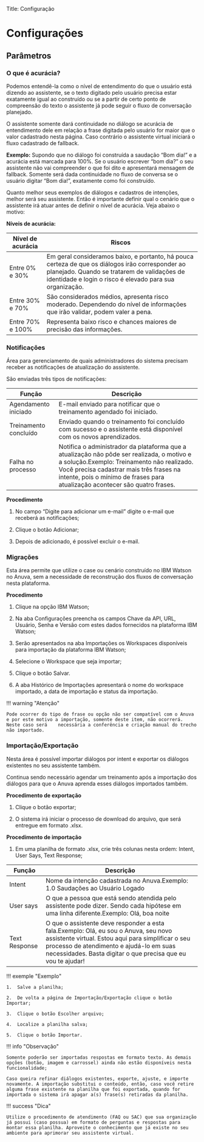 Title: Configuração

# Configurações

## Parâmetros

### O que é acurácia?

Podemos entendê-la como o nível de entendimento do que o usuário está dizendo ao assistente, se o texto digitado pelo usuário precisa estar exatamente igual ao construído ou se a partir de certo ponto de compreensão do texto o assistente já pode seguir o fluxo de conversação planejado.

O assistente somente dará continuidade no diálogo se acurácia de entendimento dele em relação a frase digitada pelo usuário for maior que o valor cadastrado nesta página. Caso contrário o assistente virtual iniciará o fluxo cadastrado de fallback.

**Exemplo:** Supondo que no diálogo foi construída a saudação “Bom dia!” e a acurácia está marcada para 100%. Se o usuário escrever “bom dia?” o seu assistente não vai compreender o que foi dito e apresentará mensagem de fallback. Somente será dada continuidade no fluxo de conversa se o usuário digitar “Bom dia!”, exatamente como foi construído.

Quanto melhor seus exemplos de diálogos e cadastros de intenções, melhor será seu assistente. Então é importante definir qual o cenário que o assistente irá atuar antes de definir o nível de acurácia. Veja abaixo o motivo:

**Níveis de acurácia:**

|**Nível de acurácia**|**Riscos**|
|-|-|
|Entre 0% e 30% |Em geral consideramos baixo, e portanto, há pouca certeza de que os diálogos irão corresponder ao planejado. Quando se tratarem de validações de identidade e login o risco é elevado para sua organização.|
|Entre 30% e 70%|São considerados médios, apresenta risco moderado. Dependendo do nível de informações que irão validar, podem valer a pena.|
|Entre 70% e 100%|Representa baixo risco e chances maiores de precisão das informações.|

### Notificações

Área para gerenciamento de quais administradores do sistema precisam receber as notificações de atualização do assistente.

São enviadas três tipos de notificações:

|**Função**|**Descrição**|
|-|-|
| Agendamento iniciado  | E-mail enviado para notificar que o treinamento agendado foi iniciado.|
|Treinamento concluído|Enviado quando o treinamento foi concluído com sucesso e o assistente está disponível com os novos aprendizados.|
|Falha no processo|Notifica o administrador da plataforma que a atualização não pôde ser realizada, o motivo e a solução.Exemplo: Treinamento não realizado. Você precisa cadastrar mais três frases na intente, pois o mínimo de frases para atualização acontecer são quatro frases.|


**Procedimento**

1.  No campo “Digite para adicionar um e-mail” digite o e-mail que receberá as notificações;

2.  Clique o botão Adicionar;

3.  Depois de adicionado, é possível excluir o e-mail.


### Migrações

Esta área permite que utilize o case ou cenário construído no IBM Watson no Anuva, sem a necessidade de reconstrução dos fluxos de conversação nesta plataforma.

**Procedimento**

1.  Clique na opção IBM Watson;

2.  Na aba Configurações preencha os campos Chave da API, URL, Usuário, Senha e Versão com estes dados fornecidos na plataforma IBM Watson;

3.  Serão apresentados na aba Importações os Workspaces disponíveis para importação da plataforma IBM Watson;

4.  Selecione o Workspace que seja importar;

5.  Clique o botão Salvar.

6.  A aba Histórico de Importações apresentará o nome do workspace importado, a data de importação e status da importação.

!!! warning "Atenção"

    Pode ocorrer do tipo de frase ou opção não ser compatível com o Anuva e por este motivo a importação, somente deste item, não ocorrerá. Neste caso será    necessária a conferência e criação manual do trecho não importado.

### Importação/Exportação

Nesta área é possível importar diálogos por intent e exportar os diálogos existentes no seu assistente também.

Continua sendo necessário agendar um treinamento após a importação dos diálogos para que o Anuva aprenda esses diálogos importados também.

**Procedimento de exportação**

1.  Clique o botão exportar;

2.  O sistema irá iniciar o processo de download do arquivo, que será entregue em formato .xlsx.

**Procedimento de importação**

1.  Em uma planilha de formato .xlsx, crie três colunas nesta ordem: Intent, User Says, Text Response;

|**Função**|**Descrição**|
|-|-|
|Intent| Nome da intenção cadastrada no Anuva.Exemplo: 1.0 Saudações ao Usuário Logado|
|User says|O que a pessoa que está sendo atendida pelo assistente pode dizer. Sendo cada hipótese em uma linha diferente.Exemplo: Olá, boa noite|
|Text Response| O que o assistente deve responder a esta fala.Exemplo: Olá, eu sou o Anuva, seu novo assistente virtual. Estou aqui para simplificar o seu processo de atendimento e ajudá-lo em suas necessidades. Basta digitar o que precisa que eu vou te ajudar!|

!!! exemple "Exemplo"

    1.  Salve a planilha;

    2.  De volta a página de Importação/Exportação clique o botão Importar;

    3.  Clique o botão Escolher arquivo;

    4.  Localize a planilha salva;

    5.  Clique o botão Importar.



!!! info "Observação"

    Somente poderão ser importadas respostas em formato texto. As demais opções (botão, imagem e carrossel) ainda não estão disponíveis nesta funcionalidade;

    Caso queira refinar diálogos existentes, exporte, ajuste, e importe  novamente. A importação substitui o conteúdo, então, caso você retire alguma frase existente na planilha que foi exportada, quando for importada o sistema irá apagar a(s) frase(s) retiradas da planilha.



!!! success "Dica"

    Utilize o procedimento de atendimento (FAQ ou SAC) que sua organização já possui (caso possua) em formato de perguntas e respostas para montar essa planilha. Aproveite o conhecimento que já existe no seu ambiente para aprimorar seu assistente virtual.